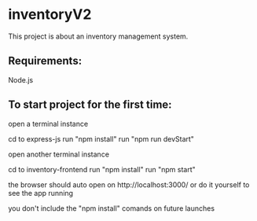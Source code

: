 # inventoryV2

This project is about an inventory management system.

## Requirements:

Node.js

## To start project for the first time:

open a terminal instance

cd to express-js
run "npm install"
run "npm run devStart"

open another terminal instance

cd to inventory-frontend
run "npm install"
run "npm start"

the browser should auto open on http://localhost:3000/ or do it yourself to see the app running

you don't include the "npm install" comands on future launches